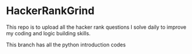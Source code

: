 # HackerRankGrind
This repo is to upload all the hacker rank questions I solve daily to improve my coding and logic building skills.

This branch has all the python introduction codes
